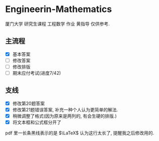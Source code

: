# Engineerin-Mathematics

厦门大学 研究生课程 工程数学 作业 黄指导 仅供参考.

## 主流程

- [x] 基本答案
- [ ] 修改答案
- [ ] 修改排版
- [ ] 期末应付考试(进度7/42)

## 支线

- [x] 修改第20题答案
- [x] 修改第21题错误答案, 补充一种个人认为更简单的解法.
- [x] 稍微调整了格式(因为原来是两列的, 有会生硬的排版.)
- [x] 将文本框和公式框分开了

pdf 里一长条黑线表示的是 $\LaTeX$ 认为这行太长了, 提醒我之后修改用的.

